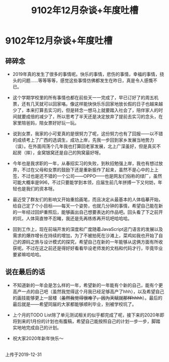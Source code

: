 ﻿---
title: 9102年12月杂谈+年度吐槽
tags: 
      - 杂谈
---

9102年12月杂谈+年度吐槽
=================================

碎碎念
-------------------------

- 2019年真的发生了很多的事情呢。<!--more-->快乐的事情，悲伤的事情，幸福的事情，挠头的问题……等等等等，感觉这些事情仿佛都发生在昨日，真是令人感慨不已。

- 这个学期学校里的所有事情也都在前些天一一完成了，早已订好了的周五机票，还有几天就可以回家咯。像这样能快快乐乐回家地放长假的日子也越来越少了，本来打算去实习的，但是转念一想马上就要踏入社会了，陪伴家人的时间就要成倍的减少了，所以思考了半天还是决定放弃了提前去实习的念头，在家里陪爸妈，陪女票好好玩一玩。

- 说到女票，我家的小可爱真的是很努力了呢，这份努力也有了回报——以不错的成绩考上了广西的选调生，成功上岸，先我一步回到家乡发展当地势力（误）。在外面闯荡个几年我也打算回老家发展，北上广深虽好，但是真买不起房（摔），金窝银窝还是自己的狗窝最好呀。

- 今年也是我求职的一年，从春招实习的失败，到秋招勉强上岸，我也有想过放弃，不过在父母和女票的鼓励下还是重新振作了起来，虽然不是心中的上上签，不过也是还不错的一个公司——OPPO——也是网友们俗称的绿厂，虽然可能大概率是996，不过只要能学到本领，应届生前几年拼搏一下又何妨，年轻也是我们的资本呀。

- 最近受了群友们的影响又开始重拾画笔，而且决定从最基本的人体临摹开始，给自己定了个小目标——每天一个姿势，也就几分钟的事情，希望自己能在新的一年经过回炉重照后，能够画出自己想要表达的作品吧。回头看了下之前开的坑，人体简直惨不忍睹，我还是先再练练再开坑吧哈哈哈。

- 回到工作上，现在前端开发的深度和广度随着JavaScript这门语言的发展以及需求的爆炸增长在持续的增加，为了不被拍死在沙滩上，菜鸡如我也开始了自己的源码之旅与设计模式的探究，希望自己在新的一年能够从这俩方面有所收获呢。不过在这之前还是得好好看看毕设老师发的文档和代码才行，毕竟毕业要紧嘛哈哈哈。

说在最后的话
----------------

- 不知道新的一年会是怎么样的一年，希望新的一年能有个新的自己，能有个更高产一点的自己吧（虽然我觉得这个月我已经足够高产了hhh），以及希望自己的画技能够更上一层楼（~~虽然我觉得很难了，因为天赋就那样hhhh~~）。最后的最后就是——希望同届的大家都能够顺利毕业，别被学校坑了。

- 上个月的TODO List除了单元测试相关的似乎都完成了呢，接下来的2020年即将到来的1月份的计划也有腹稿，希望自己能按照自己的计划一步一步，脚踏实地地完成自己的计划。

- 祝大家2020年新年快乐～

<br>
上传于2019-12-31

